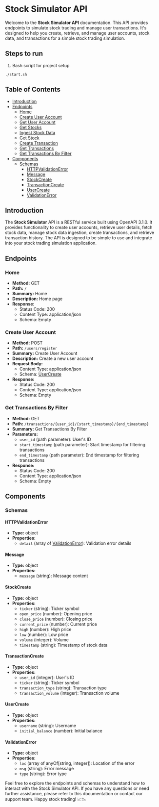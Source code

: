 # Stock Simulator API

Welcome to the **Stock Simulator API** documentation. This API provides endpoints to simulate stock trading and manage user transactions. It's designed to help you create, retrieve, and manage user accounts, stock data, and transactions for a simple stock trading simulation.

## Steps to run
1. Bash script for project setup 
```
./start.sh
```

## Table of Contents

- [Introduction](#introduction)
- [Endpoints](#endpoints)
  - [Home](#home)
  - [Create User Account](#create-user-account)
  - [Get User Account](#get-user-account)
  - [Get Stocks](#get-stocks)
  - [Ingest Stock Data](#ingest-stock-data)
  - [Get Stock](#get-stock)
  - [Create Transaction](#create-transaction)
  - [Get Transactions](#get-transactions)
  - [Get Transactions By Filter](#get-transactions-by-filter)
- [Components](#components)
  - [Schemas](#schemas)
    - [HTTPValidationError](#httpvalidationerror)
    - [Message](#message)
    - [StockCreate](#stockcreate)
    - [TransactionCreate](#transactioncreate)
    - [UserCreate](#usercreate)
    - [ValidationError](#validationerror)

## Introduction

The **Stock Simulator** API is a RESTful service built using OpenAPI 3.1.0. It provides functionality to create user accounts, retrieve user details, fetch stock data, manage stock data ingestion, create transactions, and retrieve transaction history. The API is designed to be simple to use and integrate into your stock trading simulation application.

## Endpoints

### Home

- **Method:** GET
- **Path:** `/`
- **Summary:** Home
- **Description:** Home page
- **Response:**
  - Status Code: 200
  - Content Type: application/json
  - Schema: Empty

### Create User Account

- **Method:** POST
- **Path:** `/users/register`
- **Summary:** Create User Account
- **Description:** Create a new user account
- **Request Body:**
  - Content Type: application/json
  - Schema: [UserCreate](#usercreate)
- **Response:**
  - Status Code: 200
  - Content Type: application/json
  - Schema: Empty

<!-- Rest of the endpoints follow the same format... -->

### Get Transactions By Filter

- **Method:** GET
- **Path:** `/transactions/{user_id}/{start_timestamp}/{end_timestamp}`
- **Summary:** Get Transactions By Filter
- **Parameters:**
  - `user_id` (path parameter): User's ID
  - `start_timestamp` (path parameter): Start timestamp for filtering transactions
  - `end_timestamp` (path parameter): End timestamp for filtering transactions
- **Response:**
  - Status Code: 200
  - Content Type: application/json
  - Schema: Empty

## Components

### Schemas

#### HTTPValidationError

- **Type:** object
- **Properties:**
  - `detail` (array of [ValidationError](#validationerror)): Validation error details

#### Message

- **Type:** object
- **Properties:**
  - `message` (string): Message content

#### StockCreate

- **Type:** object
- **Properties:**
  - `ticker` (string): Ticker symbol
  - `open_price` (number): Opening price
  - `close_price` (number): Closing price
  - `current_price` (number): Current price
  - `high` (number): High price
  - `low` (number): Low price
  - `volume` (integer): Volume
  - `timestamp` (string): Timestamp of stock data

#### TransactionCreate

- **Type:** object
- **Properties:**
  - `user_id` (integer): User's ID
  - `ticker` (string): Ticker symbol
  - `transaction_type` (string): Transaction type
  - `transaction_volume` (integer): Transaction volume

#### UserCreate

- **Type:** object
- **Properties:**
  - `username` (string): Username
  - `initial_balance` (number): Initial balance

#### ValidationError

- **Type:** object
- **Properties:**
  - `loc` (array of anyOf[string, integer]): Location of the error
  - `msg` (string): Error message
  - `type` (string): Error type

Feel free to explore the endpoints and schemas to understand how to interact with the Stock Simulator API. If you have any questions or need further assistance, please refer to this documentation or contact our support team. Happy stock trading! 📈📉
